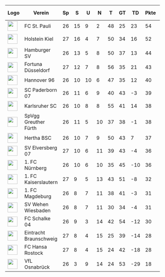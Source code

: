 |Logo|Verein|Sp|S|U|N|T|GT|TD|Pkte|Letzte 5|Spiel|
|----|------|--|-|-|-|-|--|--|----|--------|-----|
|<img src="https://upload.wikimedia.org/wikipedia/de/b/b3/Fc_st_pauli_logo.svg" height="32" />|FC St. Pauli|26|15|9|2|48|25|23|54|SSNSS||
|<img src="https://upload.wikimedia.org/wikipedia/commons/thumb/3/30/Holstein_Kiel_Logo.svg/300px-Holstein_Kiel_Logo.svg.png" height="32" />|Holstein Kiel|27|16|4|7|50|34|16|52|SSUNS|1:0 (FC Hansa Rostock)|
|<img src="https://upload.wikimedia.org/wikipedia/commons/f/f7/Hamburger_SV_logo.svg" height="32" />|Hamburger SV|26|13|5|8|50|37|13|44|SNNSU||
|<img src="https://upload.wikimedia.org/wikipedia/commons/thumb/9/94/Fortuna_D%C3%BCsseldorf.svg/150px-Fortuna_D%C3%BCsseldorf.svg.png" height="32" />|Fortuna Düsseldorf|27|12|7|8|56|35|21|43|SSUSU|0:1 (1. FC Kaiserslautern)|
|<img src="https://upload.wikimedia.org/wikipedia/commons/c/cd/Hannover_96_Logo.svg" height="32" />|Hannover 96|26|10|10|6|47|35|12|40|UUUNS||
|<img src="https://upload.wikimedia.org/wikipedia/commons/e/e3/SC_Paderborn_07_Logo.svg" height="32" />|SC Paderborn 07|26|11|6|9|40|43|-3|39|NUUSN||
|<img src="https://upload.wikimedia.org/wikipedia/commons/c/c8/Karlsruher_SC_Logo_2.svg" height="32" />|Karlsruher SC|26|10|8|8|55|41|14|38|SNSSU||
|<img src="https://i.imgur.com/pwuVbKr.png" height="32" />|SpVgg Greuther Fürth|26|11|5|10|37|38|-1|38|NNNSN||
|<img src="https://i.imgur.com/apFwbYZ.png" height="32" />|Hertha BSC|26|10|7|9|50|43|7|37|SNUUS||
|<img src="https://upload.wikimedia.org/wikipedia/commons/d/d4/SV_Elversberg_Logo_2015.svg" height="32" />|SV Elversberg 07|27|10|6|11|39|43|-4|36|NSNNS|0:0 (Eintracht Braunschweig)|
|<img src="https://upload.wikimedia.org/wikipedia/commons/f/fa/1._FC_N%C3%BCrnberg_logo.svg" height="32" />|1. FC Nürnberg|26|10|6|10|35|45|-10|36|NSSNU||
|<img src="https://upload.wikimedia.org/wikipedia/commons/d/d3/Logo_1_FC_Kaiserslautern.svg" height="32" />|1. FC Kaiserslautern|27|9|5|13|43|51|-8|32|USSNU|1:0 (Fortuna Düsseldorf)|
|<img src="https://upload.wikimedia.org/wikipedia/commons/thumb/8/84/1._FC_Magdeburg.svg/210px-1._FC_Magdeburg.svg.png" height="32" />|1. FC Magdeburg|26|8|7|11|38|41|-3|31|NNUSN||
|<img src="https://upload.wikimedia.org/wikipedia/de/thumb/3/3d/Logo_SV_Wehen_Wiesbaden.svg/1024px-Logo_SV_Wehen_Wiesbaden.svg.png" height="32" />|SV Wehen Wiesbaden|26|8|7|11|30|34|-4|31|NUSNN||
|<img src="https://upload.wikimedia.org/wikipedia/commons/9/97/FC_Schalke_04_Logo.png" height="32" />|FC Schalke 04|26|9|3|14|42|54|-12|30|NUSNS||
|<img src="https://upload.wikimedia.org/wikipedia/de/4/45/Logo_Eintracht_Braunschweig.svg" height="32" />|Eintracht Braunschweig|27|8|4|15|25|39|-14|28|SNNUN|0:0 (SV Elversberg 07)|
|<img src="https://upload.wikimedia.org/wikipedia/commons/0/00/FC_Hansa_Logo_seit_2009.png" height="32" />|FC Hansa Rostock|27|8|4|15|24|42|-18|28|SSNNU|0:1 (Holstein Kiel)|
|<img src="https://upload.wikimedia.org/wikipedia/commons/2/24/Logo_Vfl_Osnabrueck_2017.png" height="32" />|VfL Osnabrück|26|3|9|14|24|53|-29|18|NNSSN||
